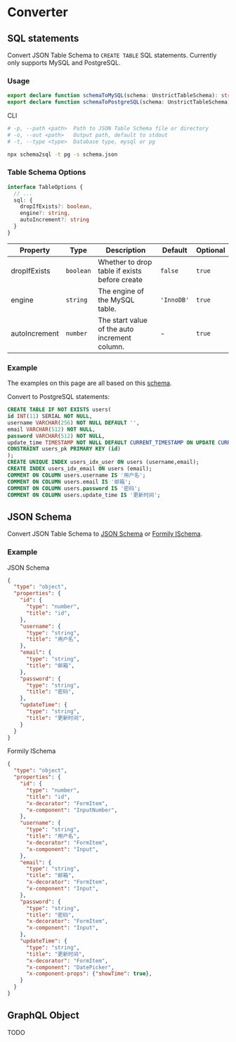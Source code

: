 # Converter

## SQL statements

Convert JSON Table Schema to `CREATE TABLE` SQL statements. Currently only supports MySQL and PostgreSQL.

### Usage

```TypeScript
export declare function schemaToMySQL(schema: UnstrictTableSchema): string;
export declare function schemaToPostgreSQL(schema: UnstrictTableSchema): string;
```

CLI

```bash
# -p, --path <path>  Path to JSON Table Schema file or directory
# -o, --out <path>   Output path, default to stdout
# -t, --type <type>  Database type, mysql or pg

npx schema2sql -t pg -s schema.json
```

### Table Schema Options

```TypeScript
interface TableOptions {
  // ...
  sql: {
    dropIfExists?: boolean,
    engine?: string,
    autoIncrement?: string
  }
}
```

| Property | Type | Description | Default | Optional |
| --- | --- | --- | --- | --- |
| dropIfExists | `boolean` | Whether to drop table if exists before create | `false` | `true` |
| engine | `string` | The engine of the MySQL table. | `'InnoDB'` | `true` |
| autoIncrement | `number` | The start value of the auto increment column. | - | `true` |

### Example

The examples on this page are all based on this [schema](/guide/json-table-schema.html#example).

Convert to PostgreSQL statements:

```sql
CREATE TABLE IF NOT EXISTS users(
id INT(11) SERIAL NOT NULL,
username VARCHAR(256) NOT NULL DEFAULT '',
email VARCHAR(512) NOT NULL,
password VARCHAR(512) NOT NULL,
update_time TIMESTAMP NOT NULL DEFAULT CURRENT_TIMESTAMP ON UPDATE CURRENT_TIMESTAMP,
CONSTRAINT users_pk PRIMARY KEY (id)
);
CREATE UNIQUE INDEX users_idx_user ON users (username,email);
CREATE INDEX users_idx_email ON users (email);
COMMENT ON COLUMN users.username IS '用户名';
COMMENT ON COLUMN users.email IS '邮箱';
COMMENT ON COLUMN users.password IS '密码';
COMMENT ON COLUMN users.update_time IS '更新时间';
```

## JSON Schema

Convert JSON Table Schema to [JSON Schema](http://json-schema.org/) or [Formily ISchema](https://react.formilyjs.org/api/shared/schema#ischema).

### Example

JSON Schema

```json
{
  "type": "object",
  "properties": {
    "id": {
      "type": "number",
      "title": "id",
    },
    "username": {
      "type": "string",
      "title": "用户名",
    },
    "email": {
      "type": "string",
      "title": "邮箱",
    },
    "password": {
      "type": "string",
      "title": "密码",
    },
    "updateTime": {
      "type": "string",
      "title": "更新时间",
    }
  }
}
```

Formily ISchema

```json
{
  "type": "object",
  "properties": {
    "id": {
      "type": "number",
      "title": "id",
      "x-decorator": "FormItem",
      "x-component": "InputNumber",
    },
    "username": {
      "type": "string",
      "title": "用户名",
      "x-decorator": "FormItem",
      "x-component": "Input",
    },
    "email": {
      "type": "string",
      "title": "邮箱",
      "x-decorator": "FormItem",
      "x-component": "Input",
    },
    "password": {
      "type": "string",
      "title": "密码",
      "x-decorator": "FormItem",
      "x-component": "Input",
    },
    "updateTime": {
      "type": "string",
      "title": "更新时间",
      "x-decorator": "FormItem",
      "x-component": "DatePicker",
      "x-component-props": {"showTime": true},
    }
  }
}
```


## GraphQL Object

TODO